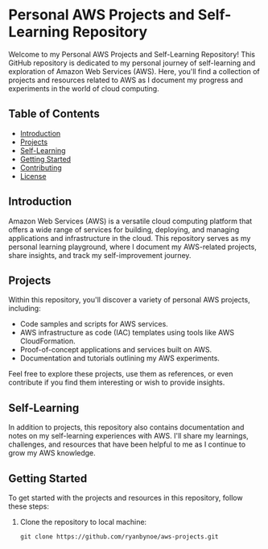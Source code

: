 # Personal AWS Projects and Self-Learning Repository

Welcome to my Personal AWS Projects and Self-Learning Repository! This GitHub repository is dedicated to my personal journey of self-learning and exploration of Amazon Web Services (AWS). Here, you'll find a collection of projects and resources related to AWS as I document my progress and experiments in the world of cloud computing.

## Table of Contents

- [Introduction](#introduction)
- [Projects](#projects)
- [Self-Learning](#self-learning)
- [Getting Started](#getting-started)
- [Contributing](#contributing)
- [License](#license)

## Introduction

Amazon Web Services (AWS) is a versatile cloud computing platform that offers a wide range of services for building, deploying, and managing applications and infrastructure in the cloud. This repository serves as my personal learning playground, where I document my AWS-related projects, share insights, and track my self-improvement journey.

## Projects

Within this repository, you'll discover a variety of personal AWS projects, including:

- Code samples and scripts for AWS services.
- AWS infrastructure as code (IAC) templates using tools like AWS CloudFormation.
- Proof-of-concept applications and services built on AWS.
- Documentation and tutorials outlining my AWS experiments.

Feel free to explore these projects, use them as references, or even contribute if you find them interesting or wish to provide insights.

## Self-Learning

In addition to projects, this repository also contains documentation and notes on my self-learning experiences with AWS. I'll share my learnings, challenges, and resources that have been helpful to me as I continue to grow my AWS knowledge.

## Getting Started

To get started with the projects and resources in this repository, follow these steps:

1. Clone the repository to  local machine:

   ```shell
   git clone https://github.com/ryanbynoe/aws-projects.git
